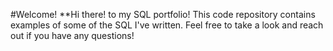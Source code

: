 #Welcome!
**Hi there! to my SQL portfolio! This code repository contains examples of some of the SQL I've written. Feel free to take a look and reach out if you have any questions!
